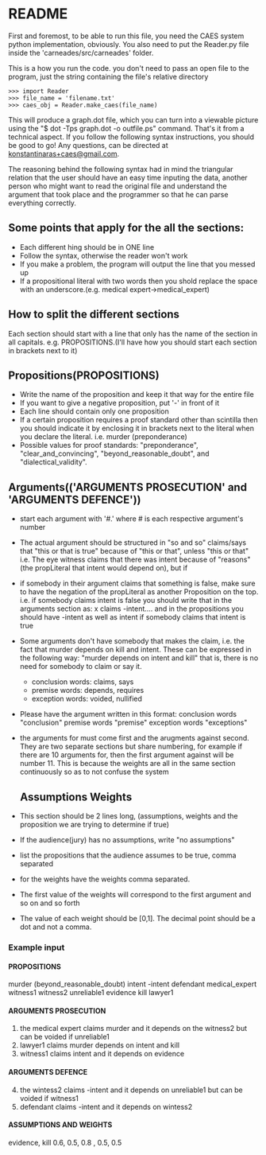 # README

First and foremost, to be able to run this file, you need the CAES system python implementation, obviously. You also need to put the Reader.py file inside the 'carneades/src/carneades' folder.

This is a how you run the code. you don't need to pass an open file to the program, just the string containing the file's relative directory

```
>>> import Reader
>>> file_name = 'filename.txt'
>>> caes_obj = Reader.make_caes(file_name)
```

This will produce a graph.dot file, which you can turn into a viewable picture using the "$ dot -Tps graph.dot -o outfile.ps" command. That's it from a technical aspect. If you follow the following syntax instructions, you should be good to go! Any questions, can be directed at konstantinaras+caes@gmail.com.

The reasoning behind the following syntax had in mind the triangular relation that the user should have an easy time inputing the data, another person who might want to read the original file and understand the argument that took place and the programmer so that he can parse everything correctly.

## Some points that apply for the all the sections:

- Each different hing should be in ONE line
- Follow the syntax, otherwise the reader won't work
- If you make a problem, the program will output the line that you messed up
- If a propositional literal with two words then you shold replace the space with an underscore.(e.g. medical expert->medical_expert)

## How to split the different sections

Each section should start with a line that only has the name of the section in all capitals. e.g. PROPOSITIONS.(I'll have how you should start each section in brackets next to it)

## Propositions(PROPOSITIONS)

- Write the name of the proposition and keep it that way for the entire file
- If you want to give a negative proposition, put '-' in front of it
- Each line should contain only one proposition
- If a certain proposition requires a proof standard other than scintilla then you should indicate it by enclosing it in brackets next to the literal when you declare the literal. i.e. murder (preponderance)
- Possible values for proof standards: "preponderance", "clear_and_convincing", "beyond_reasonable_doubt", and "dialectical_validity".

## Arguments(('ARGUMENTS PROSECUTION' and 'ARGUMENTS DEFENCE'))


- start each argument with '#.' where # is each respective argument's number
- The actual argument should be structured in "so and so" claims/says that "this or that is true" because of "this or that", unless "this or that" i.e. The eye witness claims that there was intent because of "reasons" (the propLiteral that intent would depend on), but if
- if somebody in their argument claims that something is false, make sure to have the negation of the propLiteral as another Proposition on the top. i.e. if somebody claims intent is false you should write that in the arguments section as: x claims -intent.... and in the propositions you should have -intent as well as intent if somebody claims that intent is true
- Some arguments don't have somebody that makes the claim, i.e. the fact that murder depends on kill and intent. These can be expressed in the following way: "murder depends on intent and kill" that is, there is no need for somebody to claim or say it.

  - conclusion words: claims, says
  - premise words: depends, requires
  - exception words: voided, nullified

- Please have the argument written in this format: conclusion words "conclusion" premise words "premise" exception words "exceptions"

- the arguments for must come first and the arugments against second. They are two separate sections but share numbering, for example if there are 10 arguments for, then the first argument against will be number 11. This is because the weights are all in the same section continuously so as to not confuse the system

  ## Assumptions Weights

- This section should be 2 lines long, (assumptions, weights and the proposition we are trying to determine if true)

- If the audience(jury) has no assumptions, write "no assumptions"

- list the propositions that the audience assumes to be true, comma separated

- for the weights have the weights comma separated.

- The first value of the weights will correspond to the first argument and so on and so forth
- The value of each weight should be [0,1]. The decimal point should be a dot and not a comma.

### Example input

#### PROPOSITIONS

murder (beyond_reasonable_doubt)
intent
-intent
defendant
medical_expert
witness1
witness2
unreliable1
evidence
kill
lawyer1

#### ARGUMENTS PROSECUTION
1. the medical expert claims murder and it depends on the witness2 but can be voided if unreliable1  
2. lawyer1 claims murder depends on intent and kill  
3. witness1 claims intent and it depends on evidence  

#### ARGUMENTS DEFENCE  
4. the wintess2 claims -intent and it depends on unreliable1 but can be voided if witness1  
5. defendant claims -intent and it depends on wintess2  

#### ASSUMPTIONS AND WEIGHTS

evidence, kill 0.6, 0.5, 0.8 , 0.5, 0.5

